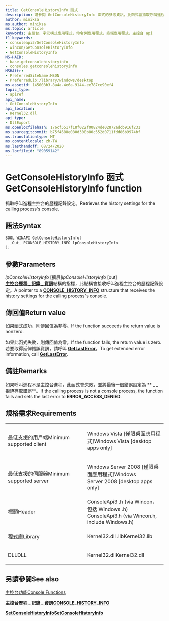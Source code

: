```yaml
---
title: GetConsoleHistoryInfo 函式
description: 請參閱 GetConsoleHistoryInfo 函式的參考資訊，此函式會抓取呼叫進程主控台的歷程記錄設定。
author: miniksa
ms.author: miniksa
ms.topic: article
keywords: 主控台，字元模式應用程式，命令列應用程式，終端應用程式，主控台 api
f1_keywords:
- consoleapi3/GetConsoleHistoryInfo
- wincon/GetConsoleHistoryInfo
- GetConsoleHistoryInfo
MS-HAID:
- base.getconsolehistoryinfo
- consoles.getconsolehistoryinfo
MSHAttr:
- PreferredSiteName:MSDN
- PreferredLib:/library/windows/desktop
ms.assetid: 145008b3-8a4a-4e6a-9144-ee787ce90ef4
topic_type:
- apiref
api_name:
- GetConsoleHistoryInfo
api_location:
- Kernel32.dll
api_type:
- DllExport
ms.openlocfilehash: 176cf5517f18f022f00824de02872adcb916f231
ms.sourcegitcommit: b75f4688e080d300b80c552d0711fdd86b9974bf
ms.translationtype: MT
ms.contentlocale: zh-TW
ms.lasthandoff: 08/24/2020
ms.locfileid: "89059142"
---
```

# <a name="getconsolehistoryinfo-function"></a><span data-ttu-id="b361c-104">GetConsoleHistoryInfo 函式</span><span class="sxs-lookup"><span data-stu-id="b361c-104">GetConsoleHistoryInfo function</span></span>


<span data-ttu-id="b361c-105">抓取呼叫進程主控台的歷程記錄設定。</span><span class="sxs-lookup"><span data-stu-id="b361c-105">Retrieves the history settings for the calling process's console.</span></span>

<a name="syntax"></a><span data-ttu-id="b361c-106">語法</span><span class="sxs-lookup"><span data-stu-id="b361c-106">Syntax</span></span>
------

```C
BOOL WINAPI GetConsoleHistoryInfo(
  _Out_ PCONSOLE_HISTORY_INFO lpConsoleHistoryInfo
);
```

<a name="parameters"></a><span data-ttu-id="b361c-107">參數</span><span class="sxs-lookup"><span data-stu-id="b361c-107">Parameters</span></span>
----------

<span data-ttu-id="b361c-108">*lpConsoleHistoryInfo* \[擴展\]</span><span class="sxs-lookup"><span data-stu-id="b361c-108">*lpConsoleHistoryInfo* \[out\]</span></span>  
<span data-ttu-id="b361c-109">[**主控台歷程 \_ 記錄 \_ 資訊**](console-history-info.md)結構的指標，此結構會接收呼叫進程主控台的歷程記錄設定。</span><span class="sxs-lookup"><span data-stu-id="b361c-109">A pointer to a [**CONSOLE\_HISTORY\_INFO**](console-history-info.md) structure that receives the history settings for the calling process's console.</span></span>

<a name="return-value"></a><span data-ttu-id="b361c-110">傳回值</span><span class="sxs-lookup"><span data-stu-id="b361c-110">Return value</span></span>
------------

<span data-ttu-id="b361c-111">如果函式成功，則傳回值為非零。</span><span class="sxs-lookup"><span data-stu-id="b361c-111">If the function succeeds the return value is nonzero.</span></span>

<span data-ttu-id="b361c-112">如果此函式失敗，則傳回值為零。</span><span class="sxs-lookup"><span data-stu-id="b361c-112">If the function fails, the return value is zero.</span></span> <span data-ttu-id="b361c-113">若要取得延伸錯誤資訊，請呼叫 [**GetLastError**](https://msdn.microsoft.com/library/windows/desktop/ms679360)。</span><span class="sxs-lookup"><span data-stu-id="b361c-113">To get extended error information, call [**GetLastError**](https://msdn.microsoft.com/library/windows/desktop/ms679360).</span></span>

<a name="remarks"></a><span data-ttu-id="b361c-114">備註</span><span class="sxs-lookup"><span data-stu-id="b361c-114">Remarks</span></span>
-------

<span data-ttu-id="b361c-115">如果呼叫進程不是主控台進程，此函式會失敗，並將最後一個錯誤設定為 \*\* \_ \_ 拒絕存取錯誤\*\*。</span><span class="sxs-lookup"><span data-stu-id="b361c-115">If the calling process is not a console process, the function fails and sets the last error to **ERROR\_ACCESS\_DENIED**.</span></span>

<a name="requirements"></a><span data-ttu-id="b361c-116">規格需求</span><span class="sxs-lookup"><span data-stu-id="b361c-116">Requirements</span></span>
------------

<table>
<colgroup>
<col width="50%" />
<col width="50%" />
</colgroup>
<tbody>
<tr class="odd">
<td><p><span data-ttu-id="b361c-117">最低支援的用戶端</span><span class="sxs-lookup"><span data-stu-id="b361c-117">Minimum supported client</span></span></p></td>
<td><p><span data-ttu-id="b361c-118">Windows Vista [僅限桌面應用程式]</span><span class="sxs-lookup"><span data-stu-id="b361c-118">Windows Vista [desktop apps only]</span></span></p></td>
</tr>
<tr class="even">
<td><p><span data-ttu-id="b361c-119">最低支援的伺服器</span><span class="sxs-lookup"><span data-stu-id="b361c-119">Minimum supported server</span></span></p></td>
<td><p><span data-ttu-id="b361c-120">Windows Server 2008 [僅限桌面應用程式]</span><span class="sxs-lookup"><span data-stu-id="b361c-120">Windows Server 2008 [desktop apps only]</span></span></p></td>
</tr>
<tr class="odd">
<td><p><span data-ttu-id="b361c-121">標頭</span><span class="sxs-lookup"><span data-stu-id="b361c-121">Header</span></span></p></td>
<td><span data-ttu-id="b361c-122">ConsoleApi3 .h (via Wincon，包括 Windows .h) </span><span class="sxs-lookup"><span data-stu-id="b361c-122">ConsoleApi3.h (via Wincon.h, include Windows.h)</span></span></td>
</tr>
<tr class="even">
<td><p><span data-ttu-id="b361c-123">程式庫</span><span class="sxs-lookup"><span data-stu-id="b361c-123">Library</span></span></p></td>
<td><span data-ttu-id="b361c-124">Kernel32.dll .lib</span><span class="sxs-lookup"><span data-stu-id="b361c-124">Kernel32.lib</span></span></td>
</tr>
<tr class="odd">
<td><p><span data-ttu-id="b361c-125">DLL</span><span class="sxs-lookup"><span data-stu-id="b361c-125">DLL</span></span></p></td>
<td><span data-ttu-id="b361c-126">Kernel32.dll</span><span class="sxs-lookup"><span data-stu-id="b361c-126">Kernel32.dll</span></span></td>
</tr>
<tr class="even">
</tr>
<tr class="odd">
</tr>
<tr class="even">
</tr>
</tbody>
</table>

## <a name="span-idsee_alsospansee-also"></a><span data-ttu-id="b361c-127"><span id="see_also"></span>另請參閱</span><span class="sxs-lookup"><span data-stu-id="b361c-127"><span id="see_also"></span>See also</span></span>


[<span data-ttu-id="b361c-128">主控台功能</span><span class="sxs-lookup"><span data-stu-id="b361c-128">Console Functions</span></span>](console-functions.md)

[<span data-ttu-id="b361c-129">**主控台歷程 \_ 記錄 \_ 資訊**</span><span class="sxs-lookup"><span data-stu-id="b361c-129">**CONSOLE\_HISTORY\_INFO**</span></span>](console-history-info.md)

[<span data-ttu-id="b361c-130">**SetConsoleHistoryInfo**</span><span class="sxs-lookup"><span data-stu-id="b361c-130">**SetConsoleHistoryInfo**</span></span>](setconsolehistoryinfo.md)

 

 




